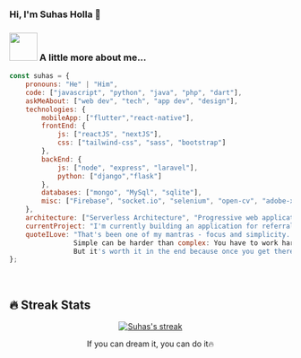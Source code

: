 ### Hi, I'm Suhas Holla 👋
<!--
**suhashollakc/suhashollakc** is a ✨ _special_ ✨ repository because its `README.md` (this file) appears on your GitHub profile.
-->

### <img src="https://media.giphy.com/media/VgCDAzcKvsR6OM0uWg/giphy.gif" width="50"> A little more about me...  

```javascript
const suhas = {
    pronouns: "He" | "Him",
    code: ["javascript", "python", "java", "php", "dart"],
    askMeAbout: ["web dev", "tech", "app dev", "design"],
    technologies: {
        mobileApp: ["flutter","react-native"],
        frontEnd: {
            js: ["reactJS", "nextJS"],
            css: ["tailwind-css", "sass", "bootstrap"]
        },
        backEnd: {
            js: ["node", "express", "laravel"],
            python: ["django","flask"]
        },
        databases: ["mongo", "MySql", "sqlite"],
        misc: ["Firebase", "socket.io", "selenium", "open-cv", "adobe-xd", "adobe-illustrator"]
    },
    architecture: ["Serverless Architecture", "Progressive web applications", "Single page applications"],
    currentProject: "I'm currently building an application for referrals.",
    quoteILove: "That's been one of my mantras - focus and simplicity. 
                Simple can be harder than complex: You have to work hard to get your thinking clean to make it simple. 
                But it's worth it in the end because once you get there, you can move mountains. Steve Jobs"
};
```


<br/>

## 🔥 Streak Stats
<!-- GitHub Readme Streak Stats - https://github.com/DenverCoder1/github-readme-streak-stats -->
<p align="center">
  <a href="https://github.com/DenverCoder1/github-readme-streak-stats">
    <img title="🔥 Get streak stats for your profile at git.io/streak-stats" alt="Suhas's streak" src="http://github-readme-streak-stats.herokuapp.com?user=suhashollakc&date_format=M%20j%5B%2C%20Y%5D"/>
  </a> 
  <p align="center"> If you can dream it, you can do it🔥 </p>
</p>
<!-- 
Here are some ideas to get you started:

- 🔭 I’m currently working on ...
- 🌱 I’m currently learning ...
- 👯 I’m looking to collaborate on ...
- 🤔 I’m looking for help with ...
- 💬 Ask me about ...
- 📫 How to reach me: ...
- 😄 Pronouns: ...
- ⚡ Fun fact: ...
-->
